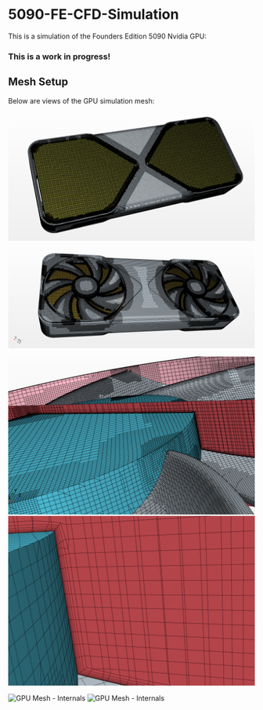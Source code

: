 # 5090-FE-CFD-Simulation
This is a simulation of the Founders Edition 5090 Nvidia GPU:

### This is a work in progress!

## Mesh Setup

Below are views of the GPU simulation mesh:

![GPU Mesh - Front View](GPU_Mesh_1.png)
![GPU Mesh - Isometric View](GPU_Mesh_2.png)

![GPU Mesh - Boundary Layer](BL_1.png)
![GPU Mesh - Boundary Layer Zoomed](BL_2.png)

![GPU Mesh - Internals](GPU_Mesh_Int1)
![GPU Mesh - Internals](GPU_Mesh_Int2)
